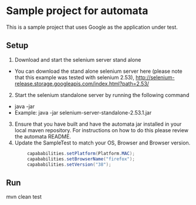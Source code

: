 # Sample project for automata
This is a sample project that uses Google as the application under test.

## Setup
1. Download and start the selenium server stand alone
  * You can download the stand alone selenium server here (please note that this example was tested with selenium 2.53), http://selenium-release.storage.googleapis.com/index.html?path=2.53/
2. Start the selenium standalone server by running the following command
  * java -jar <path to selenium server standalone jar>
  * Example: java -jar selenium-server-standalone-2.53.1.jar
3. Ensure that you have built and have the automata jar installed in your local maven repository. For instructions on how to do this please review the automata README.
4. Update the SampleTest to match your OS, Browser and Browser version.
```java
		capababilities.setPlatform(Platform.MAC);
		capababilities.setBrowserName("firefox");
		capababilities.setVersion("38"); 
```

## Run
  mvn clean test
